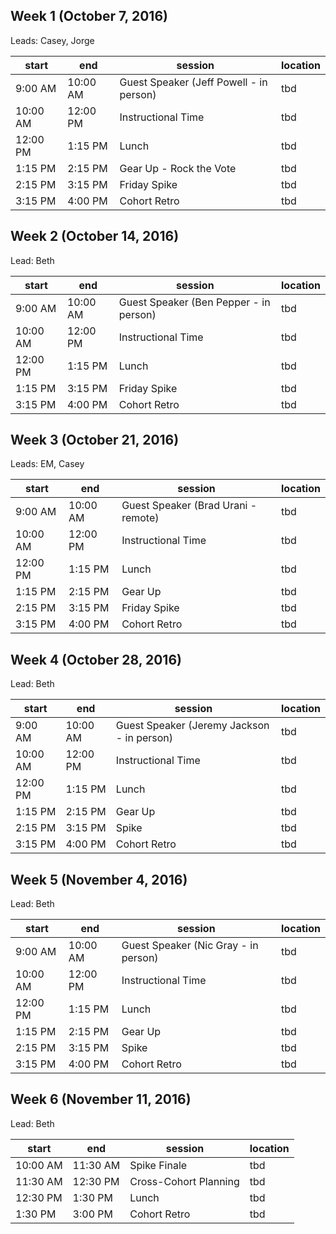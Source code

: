 ## Week 1 (October 7, 2016)
Leads: Casey, Jorge

| start | end | session | location |
|-------------|--------|--------|--|
| 9:00 AM | 10:00 AM | Guest Speaker (Jeff Powell - in person) | tbd |
| 10:00 AM | 12:00 PM | Instructional Time | tbd |
| 12:00 PM | 1:15 PM | Lunch | tbd |
| 1:15 PM | 2:15 PM | Gear Up - Rock the Vote | tbd |
| 2:15 PM | 3:15 PM | Friday Spike | tbd |
| 3:15 PM | 4:00 PM | Cohort Retro | tbd |

## Week 2 (October 14, 2016)
Lead: Beth

| start | end | session | location |
|-------------|--------|--------|--|
| 9:00 AM | 10:00 AM | Guest Speaker (Ben Pepper - in person) | tbd |
| 10:00 AM | 12:00 PM | Instructional Time | tbd |
| 12:00 PM | 1:15 PM | Lunch | tbd |
| 1:15 PM | 3:15 PM | Friday Spike | tbd |
| 3:15 PM | 4:00 PM | Cohort Retro | tbd |


## Week 3 (October 21, 2016)
Leads: EM, Casey

| start | end | session | location |
|-------------|--------|--------|--|
| 9:00 AM | 10:00 AM | Guest Speaker (Brad Urani - remote) | tbd |
| 10:00 AM | 12:00 PM | Instructional Time | tbd |
| 12:00 PM | 1:15 PM | Lunch | tbd |
| 1:15 PM | 2:15 PM | Gear Up | tbd |
| 2:15 PM | 3:15 PM | Friday Spike | tbd |
| 3:15 PM | 4:00 PM | Cohort Retro | tbd |


## Week 4 (October 28, 2016)
Lead: Beth

| start | end | session | location |
|-------------|--------|--------|--|
| 9:00 AM | 10:00 AM | Guest Speaker (Jeremy Jackson - in person) | tbd |
| 10:00 AM | 12:00 PM | Instructional Time | tbd |
| 12:00 PM | 1:15 PM | Lunch | tbd |
| 1:15 PM | 2:15 PM | Gear Up | tbd |
| 2:15 PM | 3:15 PM | Spike | tbd |
| 3:15 PM | 4:00 PM | Cohort Retro | tbd |


## Week 5 (November 4, 2016)
Lead: Beth

| start | end | session | location |
|-------------|--------|--------|--|
| 9:00 AM | 10:00 AM | Guest Speaker (Nic Gray - in person) | tbd |
| 10:00 AM | 12:00 PM | Instructional Time | tbd |
| 12:00 PM | 1:15 PM | Lunch | tbd |
| 1:15 PM | 2:15 PM | Gear Up | tbd |
| 2:15 PM | 3:15 PM | Spike | tbd |
| 3:15 PM | 4:00 PM | Cohort Retro | tbd |


## Week 6 (November 11, 2016)
Lead: Beth

| start | end | session | location |
|-------------|--------|--------|--|
| 10:00 AM | 11:30 AM | Spike Finale | tbd |
| 11:30 AM | 12:30 PM | Cross-Cohort Planning | tbd |
| 12:30 PM | 1:30 PM | Lunch | tbd |
| 1:30 PM | 3:00 PM | Cohort Retro | tbd |
